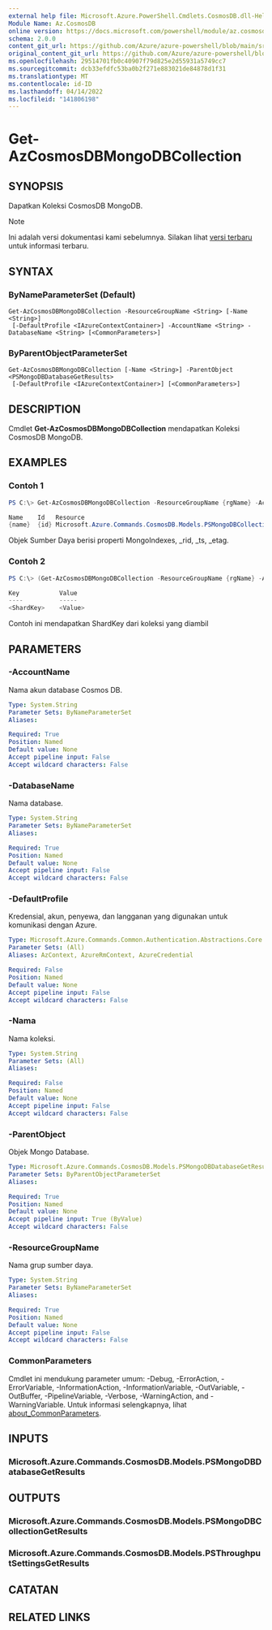 ```yaml
---
external help file: Microsoft.Azure.PowerShell.Cmdlets.CosmosDB.dll-Help.xml
Module Name: Az.CosmosDB
online version: https://docs.microsoft.com/powershell/module/az.cosmosdb/get-azcosmosdbmongodbcollection
schema: 2.0.0
content_git_url: https://github.com/Azure/azure-powershell/blob/main/src/CosmosDB/CosmosDB/help/Get-AzCosmosDBMongoDBCollection.md
original_content_git_url: https://github.com/Azure/azure-powershell/blob/main/src/CosmosDB/CosmosDB/help/Get-AzCosmosDBMongoDBCollection.md
ms.openlocfilehash: 29514701fb0c40907f79d825e2d55931a5749cc7
ms.sourcegitcommit: dcb33efdfc53ba0b2f271e883021de84878d1f31
ms.translationtype: MT
ms.contentlocale: id-ID
ms.lasthandoff: 04/14/2022
ms.locfileid: "141806198"
---
```

# Get-AzCosmosDBMongoDBCollection

## SYNOPSIS
Dapatkan Koleksi CosmosDB MongoDB.

> [!NOTE]
>Ini adalah versi dokumentasi kami sebelumnya. Silakan lihat [versi terbaru](/powershell/module/az.cosmosdb/get-azcosmosdbmongodbcollection) untuk informasi terbaru.

## SYNTAX

### ByNameParameterSet (Default)
```
Get-AzCosmosDBMongoDBCollection -ResourceGroupName <String> [-Name <String>]
 [-DefaultProfile <IAzureContextContainer>] -AccountName <String> -DatabaseName <String> [<CommonParameters>]
```

### ByParentObjectParameterSet
```
Get-AzCosmosDBMongoDBCollection [-Name <String>] -ParentObject <PSMongoDBDatabaseGetResults>
 [-DefaultProfile <IAzureContextContainer>] [<CommonParameters>]
```

## DESCRIPTION
Cmdlet **Get-AzCosmosDBMongoDBCollection** mendapatkan Koleksi CosmosDB MongoDB.

## EXAMPLES

### Contoh 1
```powershell
PS C:\> Get-AzCosmosDBMongoDBCollection -ResourceGroupName {rgName} -AccountName {accountName} -Database {dbName} -Name {collectionName} 

Name    Id   Resource
{name}  {id} Microsoft.Azure.Commands.CosmosDB.Models.PSMongoDBCollectionGetPropertiesResource
```

Objek Sumber Daya berisi properti MongoIndexes, _rid, _ts, _etag.

### Contoh 2
```powershell
PS C:\> (Get-AzCosmosDBMongoDBCollection -ResourceGroupName {rgName} -AccountName {accountName} -Database {dbName} -Name {collectionName}).Resource.ShardKey 

Key           Value
----          ----- 
<ShardKey>    <Value>
```

Contoh ini mendapatkan ShardKey dari koleksi yang diambil

## PARAMETERS

### -AccountName
Nama akun database Cosmos DB.

```yaml
Type: System.String
Parameter Sets: ByNameParameterSet
Aliases:

Required: True
Position: Named
Default value: None
Accept pipeline input: False
Accept wildcard characters: False
```

### -DatabaseName
Nama database.

```yaml
Type: System.String
Parameter Sets: ByNameParameterSet
Aliases:

Required: True
Position: Named
Default value: None
Accept pipeline input: False
Accept wildcard characters: False
```

### -DefaultProfile
Kredensial, akun, penyewa, dan langganan yang digunakan untuk komunikasi dengan Azure.

```yaml
Type: Microsoft.Azure.Commands.Common.Authentication.Abstractions.Core.IAzureContextContainer
Parameter Sets: (All)
Aliases: AzContext, AzureRmContext, AzureCredential

Required: False
Position: Named
Default value: None
Accept pipeline input: False
Accept wildcard characters: False
```

### -Nama
Nama koleksi.

```yaml
Type: System.String
Parameter Sets: (All)
Aliases:

Required: False
Position: Named
Default value: None
Accept pipeline input: False
Accept wildcard characters: False
```

### -ParentObject
Objek Mongo Database.

```yaml
Type: Microsoft.Azure.Commands.CosmosDB.Models.PSMongoDBDatabaseGetResults
Parameter Sets: ByParentObjectParameterSet
Aliases:

Required: True
Position: Named
Default value: None
Accept pipeline input: True (ByValue)
Accept wildcard characters: False
```

### -ResourceGroupName
Nama grup sumber daya.

```yaml
Type: System.String
Parameter Sets: ByNameParameterSet
Aliases:

Required: True
Position: Named
Default value: None
Accept pipeline input: False
Accept wildcard characters: False
```

### CommonParameters
Cmdlet ini mendukung parameter umum: -Debug, -ErrorAction, -ErrorVariable, -InformationAction, -InformationVariable, -OutVariable, -OutBuffer, -PipelineVariable, -Verbose, -WarningAction, and -WarningVariable. Untuk informasi selengkapnya, lihat [about_CommonParameters](http://go.microsoft.com/fwlink/?LinkID=113216).

## INPUTS

### Microsoft.Azure.Commands.CosmosDB.Models.PSMongoDBDatabaseGetResults

## OUTPUTS

### Microsoft.Azure.Commands.CosmosDB.Models.PSMongoDBCollectionGetResults

### Microsoft.Azure.Commands.CosmosDB.Models.PSThroughputSettingsGetResults

## CATATAN

## RELATED LINKS
